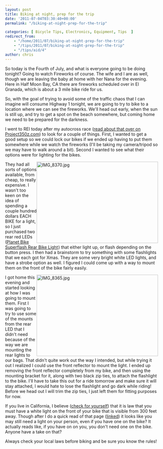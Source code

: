 ```yaml
---
layout: post
title: Biking at night, prep for the trip
date: '2011-07-04T03:30:40+00:00'
permalink: "/biking-at-night-prep-for-the-trip"

categories: [ Bicycle Tips, Electronics, Equipment, Tips  ]
redirect_from: 
    - "/home/2011/07/biking-at-night-prep-for-the-trip"
    - "/tips/2011/07/biking-at-night-prep-for-the-trip"
    - "/tips/aid/4"
author: chris
---
```

<p>So today is the Fourth of July, and what is everyone going to be doing tonight? Going to watch Fireworks of course. The wife and I are as well, though we are leaving the baby at home with her Nana for the evening. Here in Half Moon Bay, CA there are fireworks scheduled over in El Granada, which is about a 3 mile bike ride for us.</p>

<p>So, with the goal of trying to avoid some of the traffic chaos that I can imagine will consume Highway 1 tonight, we are going to try to bike to a location where we can see the fireworks. We'll head out early, when the sun is still up, and try to get a spot on the beach somewhere, but coming home we need to be prepared for the darkness.</p>

<p>I went to REI today after my autocross race (<a href="http://www.project350z.com/Articles/itemId/541/Back-in-the-saddle-again.aspx" target="_blank">read about that over on Project350z.com</a>) to look for a couple of things. First, I wanted to get a good setup so we could lock our bikes if we ended up having to put them somewhere while we watch the fireworks (I'll be taking my camera/tripod so we may have to walk around a bit). Second I wanted to see what their options were for lighting for the bikes.</p>

<p><a data-flickr-embed="true" href="https://www.flickr.com/photos/chammond/5899706245/in/photostream/" title="IMG_8370.jpg"><img alt="IMG_8370.jpg" height="267" src="https://live.staticflickr.com/6019/5899706245_bc7abd4e85_w.jpg" style="float: right;" width="400" /></a><script async src="//embedr.flickr.com/assets/client-code.js" charset="utf-8"></script>They had all sorts of options available, from cheap, to really expensive. I wasn't too keen on the idea of spending a couple hundred dollars EACH BIKE for a light, so I just purchased two rear red LEDs (<a href="http://www.jdoqocy.com/click-5311515-10456937?url=http%3A%2F%2Fwww.rei.com%2Fstyle%2FCJ%2F756360%3Fpartner%3Daff_cj%26mr%3AtrackingCode%3D54A6DE14-EE81-DE11-B7F3-0019B9C043EB%26mr%3AreferralID%3DNA&amp;cjsku=756360" target="_top">Planet Bike Superflash Rear Bike Light</a><img alt="" height="1" src="http://www.tqlkg.com/image-5311515-10456937" style="border-width: 0px;border-style: solid;" width="1" />) that either light up, or flash depending on the button press. I then had a brainstorm to try something with some flashlights that we each got for Xmas. They are some very bright white LED lights, and have a strobe option as well. I figured I could come up with a way to mount them on the front of the bike fairly easily.</p>

<p><a data-flickr-embed="true" href="https://www.flickr.com/photos/chammond/5900269590/in/photostream/" title="IMG_8365.jpg"><img alt="IMG_8365.jpg" height="267" src="https://live.staticflickr.com/6033/5900269590_a749ac0c81_w.jpg" style="float: right;" width="400" /></a><script async src="//embedr.flickr.com/assets/client-code.js" charset="utf-8"></script>I got home this evening and started looking at how I was going to mount them. First I was going to try to use some of the mounts from the rear LED that I didn't need because of the way we are mounting the rear lights to our bags. That didn't quite work out the way I intended, but while trying it out I realized I could use the front reflector to mount the light. I ended up removing the front reflector completely from my bike, and then using the mounting bracket for it, along with two black zip ties, to attach the flashlight to the bike. I'll have to take this out for a ride tomorrow and make sure it will stay attached, I would hate to lose the flashlight and go dark while riding! Before we head out I will trim the zip ties, I just left them for fitting purposes for now.</p>

<p>If you live in California, I believe (<a href="http://www.dmv.ca.gov/pubs/vctop/d11/vc21201.htm" target="_blank">check for yourself</a>) that it is law that you must have a white light on the front of your bike that is visible from 300 feet away. Though after I do a quick read of that page (<a href="http://www.dmv.ca.gov/pubs/vctop/d11/vc21201.htm" target="_blank">linked</a>) it looks like you may still need a light on your person, even if you have one on the bike? It actually reads like, if you have on on you, you don't need one on the bike. Anyone have a take on that?</p>

<p>Always check your local laws before biking and be sure you know the rules!</p>

